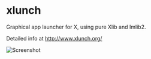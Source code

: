 # xlunch
Graphical app launcher for X, using pure Xlib and Imlib2.

Detailed info at http://www.xlunch.org/

![Screenshot](/../Screenshot/screenshot.png?raw=true "Screenshot")
